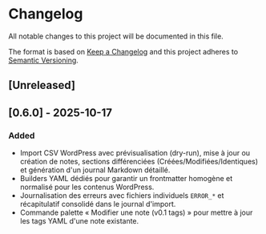 # Changelog

All notable changes to this project will be documented in this file.

The format is based on [Keep a Changelog](https://keepachangelog.com/en/1.1.0/) and this project adheres to [Semantic Versioning](https://semver.org/spec/v2.0.0.html).

## [Unreleased]

## [0.6.0] - 2025-10-17
### Added
- Import CSV WordPress avec prévisualisation (dry-run), mise à jour ou création de notes, sections différenciées (Créées/Modifiées/Identiques) et génération d'un journal Markdown détaillé.
- Builders YAML dédiés pour garantir un frontmatter homogène et normalisé pour les contenus WordPress.
- Journalisation des erreurs avec fichiers individuels `ERROR_*` et récapitulatif consolidé dans le journal d'import.
- Commande palette « Modifier une note (v0.1 tags) » pour mettre à jour les tags YAML d'une note existante.
